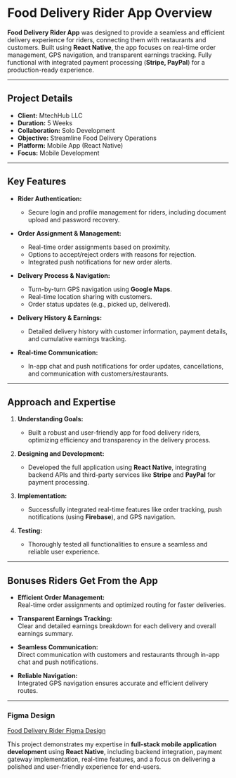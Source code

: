 # Food Delivery Rider App Overview

**Food Delivery Rider App** was designed to provide a seamless and efficient delivery experience for riders, connecting them with restaurants and customers. Built using **React Native**, the app focuses on real-time order management, GPS navigation, and transparent earnings tracking. Fully functional with integrated payment processing (**Stripe, PayPal**) for a production-ready experience.

---

## **Project Details**

- **Client:** MtechHub LLC
- **Duration:** 5 Weeks  
- **Collaboration:** Solo Development  
- **Objective:** Streamline Food Delivery Operations  
- **Platform:** Mobile App (React Native)  
- **Focus:** Mobile Development  

---

## **Key Features**

- **Rider Authentication:**  
  - Secure login and profile management for riders, including document upload and password recovery.  

- **Order Assignment & Management:**  
  - Real-time order assignments based on proximity.  
  - Options to accept/reject orders with reasons for rejection.  
  - Integrated push notifications for new order alerts.  

- **Delivery Process & Navigation:**  
  - Turn-by-turn GPS navigation using **Google Maps**.  
  - Real-time location sharing with customers.  
  - Order status updates (e.g., picked up, delivered).  

- **Delivery History & Earnings:**  
  - Detailed delivery history with customer information, payment details, and cumulative earnings tracking.  

- **Real-time Communication:**  
  - In-app chat and push notifications for order updates, cancellations, and communication with customers/restaurants.  

---

## **Approach and Expertise**

1. **Understanding Goals:**  
   - Built a robust and user-friendly app for food delivery riders, optimizing efficiency and transparency in the delivery process.  

2. **Designing and Development:**  
   - Developed the full application using **React Native**, integrating backend APIs and third-party services like **Stripe** and **PayPal** for payment processing.  

3. **Implementation:**  
   - Successfully integrated real-time features like order tracking, push notifications (using **Firebase**), and GPS navigation.  

4. **Testing:**  
   - Thoroughly tested all functionalities to ensure a seamless and reliable user experience.  

---

## **Bonuses Riders Get From the App**

- **Efficient Order Management:**  
  Real-time order assignments and optimized routing for faster deliveries.  

- **Transparent Earnings Tracking:**  
  Clear and detailed earnings breakdown for each delivery and overall earnings summary.  

- **Seamless Communication:**  
  Direct communication with customers and restaurants through in-app chat and push notifications.  

- **Reliable Navigation:**  
  Integrated GPS navigation ensures accurate and efficient delivery routes.  

---

### **Figma Design**

[Food Delivery Rider Figma Design](https://www.figma.com/design/kjlul1ojjaKfVggbX0ewEZ/Food-Delivery-App(Update-Design)?node-id=27-12444&p=f&t=awyjv8vI6vvdbszv-0)

This project demonstrates my expertise in **full-stack mobile application development** using **React Native**, including backend integration, payment gateway implementation, real-time features, and a focus on delivering a polished and user-friendly experience for end-users.
